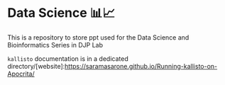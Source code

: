 # Data Science 📊📈
This is a repository to store ppt used for the Data Science and Bioinformatics Series in DJP Lab

`kallisto` documentation is in a dedicated directory/[website]:https://saramasarone.github.io/Running-kallisto-on-Apocrita/ 
